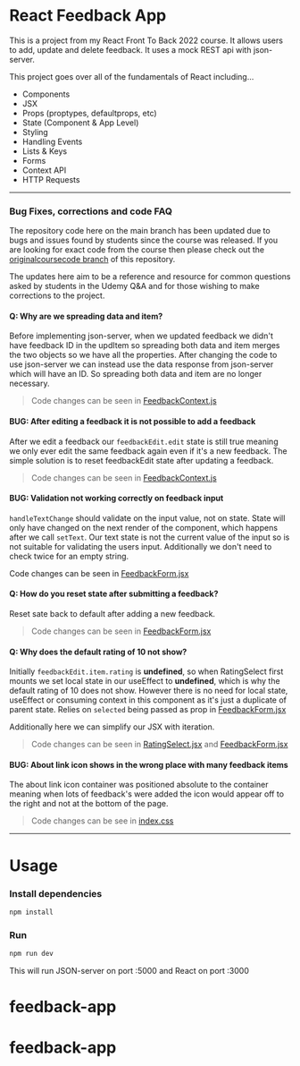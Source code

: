 # React Feedback App

This is a project from my React Front To Back 2022 course. It allows users to add, update and delete feedback. It uses a mock REST api with json-server.

This project goes over all of the fundamentals of React including...

- Components
- JSX
- Props (proptypes, defaultprops, etc)
- State (Component & App Level)
- Styling
- Handling Events
- Lists & Keys
- Forms
- Context API
- HTTP Requests

---

### Bug Fixes, corrections and code FAQ

The repository code here on the main branch has been updated due to bugs and issues found by students since the course was released.
If you are looking for exact code from the course then please check out the [originalcoursecode branch](https://github.com/bradtraversy/feedback-app/tree/originalcoursecode) of this repository.

The updates here aim to be a reference and resource for common questions asked
by students in the Udemy Q&A and for those wishing to make corrections to the
project.

#### Q: Why are we spreading data and item?

Before implementing json-server, when we updated feedback we didn't have feedback
ID in the updItem so spreading both data and item merges the two objects so we
have all the properties. After changing the code to use json-server we can instead use the
data response from json-server which will have an ID. So spreading both data and
item are no longer necessary.

> Code changes can be seen in [FeedbackContext.js](src/context/FeedbackContext.js#L62)

#### BUG: After editing a feedback it is not possible to add a feedback

After we edit a feedback our `feedbackEdit.edit` state is still true meaning we
only ever edit the same feedback again even if it's a new feedback.
The simple solution is to reset feedbackEdit state after updating a feedback.

> Code changes can be seen in [FeedbackContext.js](src/context/FeedbackContext.js#L65)

#### BUG: Validation not working correctly on feedback input

`handleTextChange` should validate on the input value, not on state.
State will only have changed on the next render of the component, which
happens after we call `setText`. Our text state is not the current value of
the input so is not suitable for validating the users input. Additionally we don't need to check twice for an empty string.

Code changes can be seen in [FeedbackForm.jsx](src/components/FeedbackForm.jsx#L24)

#### Q: How do you reset state after submitting a feedback?

Reset sate back to default after adding a new feedback.

> Code changes can be seen in [FeedbackForm.jsx](src/components/FeedbackForm.jsx#L57)

#### Q: Why does the default rating of 10 not show?

Initially `feedbackEdit.item.rating` is **undefined**, so when RatingSelect first mounts we set local state in our useEffect to **undefined**, which is why the default rating of 10 does not show.
However there is no need for local state, useEffect or consuming context in this component as it's
just a duplicate of parent state. Relies on `selected` being passed as prop in [FeedbackForm.jsx](src/components/FeedbackForm.jsx#L64)

Additionally here we can simplify our JSX with iteration.

> Code changes can be seen in [RatingSelect.jsx](src/components/RatingSelect.jsx#L2) and [FeedbackForm.jsx](src/components/FeedbackForm.jsx#L64)

#### BUG: About link icon shows in the wrong place with many feedback items

The about link icon container was positioned
absolute to the container meaning when lots of feedback's were added the icon
would appear off to the right and not at the bottom of the page.

> Code changes can be see in [index.css](src/index.css#L188)

---

# Usage

### Install dependencies

```bash
npm install
```

### Run

```bash
npm run dev
```

This will run JSON-server on port :5000 and React on port :3000
# feedback-app
# feedback-app
